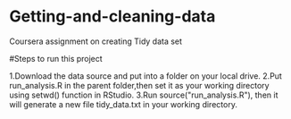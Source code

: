 # Getting-and-cleaning-data
Coursera assignment on creating Tidy data set


#Steps to run this project

1.Download the data source and put into a folder on your local drive.
2.Put run_analysis.R in the parent folder,then set it as your working directory using setwd() function in RStudio.
3.Run source("run_analysis.R"), then it will generate a new file tidy_data.txt in your working directory.
